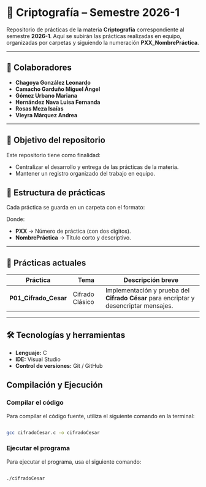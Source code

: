 # 🌸 Criptografía – Semestre 2026-1

Repositorio de prácticas de la materia **Criptografía** correspondiente al semestre **2026-1**.
Aquí se subirán las prácticas realizadas en equipo, organizadas por carpetas y siguiendo la numeración **PXX_NombrePráctica**.

---

## 👥 Colaboradores

- **Chagoya González Leonardo**
- **Camacho Garduño Miguel Ángel**
- **Gómez Urbano Mariana**
- **Hernández Nava Luisa Fernanda**
- **Rosas Meza Isaías**
- **Vieyra Márquez Andrea**

---

## 🎯 Objetivo del repositorio

Este repositorio tiene como finalidad:

- Centralizar el desarrollo y entrega de las prácticas de la materia.
- Mantener un registro organizado del trabajo en equipo.

## 📂 Estructura de prácticas

Cada práctica se guarda en un carpeta con el formato:

Donde:

- **PXX** → Número de práctica (con dos dígitos).
- **NombrePráctica** → Título corto y descriptivo.

---

## 📌 Prácticas actuales

| Práctica              | Tema            | Descripción breve                                                                     |
| --------------------- | --------------- | ------------------------------------------------------------------------------------- |
| **P01_Cifrado_Cesar** | Cifrado Clásico | Implementación y prueba del **Cifrado César** para encriptar y desencriptar mensajes. |

---

## 🛠 Tecnologías y herramientas

- **Lenguaje:** C
- **IDE:** Visual Studio
- **Control de versiones:** Git / GitHub

## Compilación y Ejecución

### Compilar el código

Para compilar el código fuente, utiliza el siguiente comando en la terminal:

```sh

gcc cifradoCesar.c -o cifradoCesar

```

### Ejecutar el programa

Para ejecutar el programa, usa el siguiente comando:

```sh

./cifradoCesar

```
